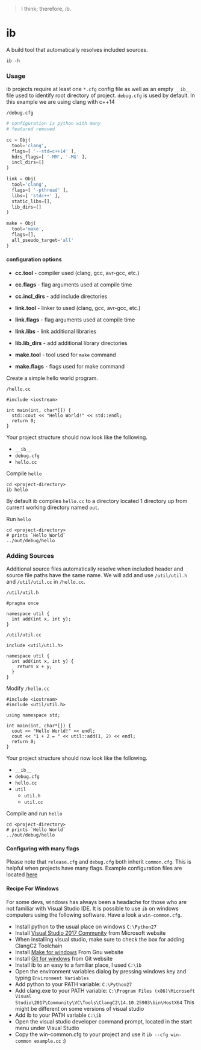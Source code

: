 > I think; therefore, ib.

# ib

A build tool that automatically resolves included sources.

```
ib -h
```

### Usage

ib projects require at least one `*.cfg` config file as well as an empty `__ib__` file used to identify root directory of project. `debug.cfg` is used by default. In this example we are using clang with c++14

`/debug.cfg`

```python
# configuration is python with many
# featured removed

cc = Obj(
  tool='clang',
  flags=[ '--std=c++14' ],
  hdrs_flags=[ '-MM', '-MG' ],
  incl_dirs=[]
)

link = Obj(
  tool='clang',
  flags=[ '-pthread' ],
  libs=[ 'stdc++' ],
  static_libs=[],
  lib_dirs=[]
)

make = Obj(
  tool='make',
  flags=[],
  all_pseudo_target='all'
)
```

#### configuration options

- **cc.tool** - compiler used (clang, gcc, avr-gcc, etc.)
- **cc.flags** - flag arguments used at compile time
- **cc.incl_dirs** - add include directories

- **link.tool** - linker to used (clang, gcc, avr-gcc, etc.)
- **link.flags** - flag arguments used at compile time
- **link.libs** - link additional libraries
- **lib.lib_dirs** - add additional library directories

- **make.tool** - tool used for `make` command
- **make.flags** - flags used for make command

Create a simple hello world program.

`/hello.cc`

```
#include <iostream>

int main(int, char*[]) {
  std::cout << "Hello World!" << std::endl;
  return 0;
}
```

Your project structure should now look like the following.

- `__ib__`
- `debug.cfg`
- `hello.cc`

Compile `hello`

```
cd <project-directory>
ib hello
```

By default ib compiles `hello.cc` to a directory located 1 directory up from current working directory named `out`.

Run `hello`

```
cd <project-directory>
# prints `Hello World`
../out/debug/hello
```

### Adding Sources

Additional source files automatically resolve when included header and source file paths have the same name. We will add and use `/util/util.h` and `/util/util.cc` in `/hello.cc`.

`/util/util.h`

```
#pragma once

namespace util {
  int add(int x, int y);
}
```

`/util/util.cc`

```
include <util/util.h>

namespace util {
  int add(int x, int y) {
    return x + y;
  }
}
```

Modify `/hello.cc`

```
#include <iostream>
#include <util/util.h>

using namespace std;

int main(int, char*[]) {
  cout << "Hello World!" << endl;
  cout << "1 + 2 = " << util::add(1, 2) << endl;
  return 0;
}
```

Your project structure should now look like the following.

- `__ib__`
- `debug.cfg`
- `hello.cc`
- `util`
  - `util.h`
  - `util.cc`

Compile and run `hello`

```
cd <project-directory>
# prints `Hello World`
../out/debug/hello
```

#### Configuring with many flags

Please note that `release.cfg` and `debug.cfg` both inherit `common.cfg`. This is helpful when projects have many flags. Example configuration files are located [here](https://github.com/JasonL9000/ib)

#### Recipe For Windows

For some devs, windows has always been a headache for those who are not familiar with Visual Studio IDE. It is possible to use `ib` on windows computers using the following software. Have a look a `win-common.cfg`.

- Install python to the usual place on windows `C:\Python27`
- Install [Visual Studio 2017 Community](https://www.visualstudio.com/downloads/) from Microsoft website
- When installing visual studio, make sure to check the box for adding ClangC2 Toolchain
- Install [Make for windows](http://gnuwin32.sourceforge.net/packages/make.htm) From Gnu website
- Install [Git for windows](https://git-scm.com/downloads) from Git website
- Install ib to an easy to a familiar place, I used `C:\ib`
- Open the environment variables dialog by pressing windows key and typing `Environment Variables`
- Add python to your PATH variable: `C:\Python27`
- Add clang.exe to your PATH variable: `C:\Program Files (x86)\Microsoft Visual Studio\2017\Community\VC\Tools\ClangC2\14.10.25903\bin\HostX64` This might be different on some versions of visual studio
- Add ib to your PATH variable `C:\ib`
- Open the visual studio developer command prompt, located in the start menu under Visual Studio
- Copy the win-common.cfg to your project and use it `ib --cfg win-common example.cc` :)